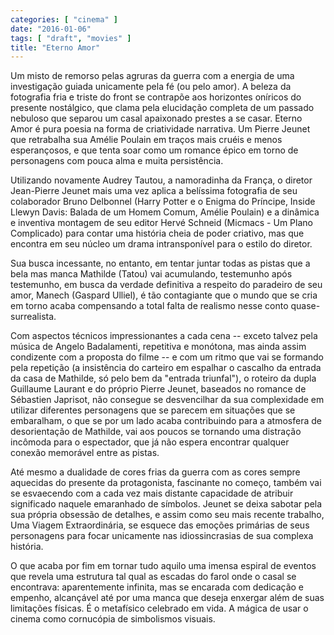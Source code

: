 ```yaml
---
categories: [ "cinema" ]
date: "2016-01-06"
tags: [ "draft", "movies" ]
title: "Eterno Amor"
---
```

Um misto de remorso pelas agruras da guerra com a energia de uma
investigação guiada unicamente pela fé (ou pelo amor). A beleza
da fotografia fria e triste do front se contrapõe aos horizontes
oníricos do presente nostálgico, que clama pela elucidação completa
de um passado nebuloso que separou um casal apaixonado prestes a se
casar. Eterno Amor é pura poesia na forma de criatividade narrativa. Um
Pierre Jeunet que retrabalha sua Amélie Poulain em traços mais cruéis
e menos esperançosos, e que tenta soar como um romance épico em torno
de personagens com pouca alma e muita persistência.

Utilizando novamente Audrey Tautou, a namoradinha da França, o diretor
Jean-Pierre Jeunet mais uma vez aplica a belíssima fotografia de seu
colaborador Bruno Delbonnel (Harry Potter e o Enigma do Príncipe,
Inside Llewyn Davis: Balada de um Homem Comum, Amélie Poulain) e a
dinâmica e inventiva montagem de seu editor Hervé Schneid (Micmacs -
Um Plano Complicado) para contar uma história cheia de poder criativo,
mas que encontra em seu núcleo um drama intransponível para o estilo
do diretor.

Sua busca incessante, no entanto, em tentar juntar todas as pistas
que a bela mas manca Mathilde (Tatou) vai acumulando, testemunho após
testemunho, em busca da verdade definitiva a respeito do paradeiro de
seu amor, Manech (Gaspard Ulliel), é tão contagiante que o mundo que
se cria em torno acaba compensando a total falta de realismo nesse conto
quase-surrealista.

Com aspectos técnicos impressionantes a cada cena -- exceto talvez
pela música de Angelo Badalamenti, repetitiva e monótona, mas ainda
assim condizente com a proposta do filme -- e com um ritmo que vai
se formando pela repetição (a insistência do carteiro em espalhar
o cascalho da entrada da casa de Mathilde, só pelo bem da "entrada
triunfal"), o roteiro da dupla Guillaume Laurant e do próprio Pierre
Jeunet, baseados no romance de Sébastien Japrisot, não consegue se
desvencilhar da sua complexidade em utilizar diferentes personagens que
se parecem em situações que se embaralham, o que se por um lado acaba
contribuindo para a atmosfera de desorientação de Mathilde, vai aos
poucos se tornando uma distração incômoda para o espectador, que já
não espera encontrar qualquer conexão memorável entre as pistas.

Até mesmo a dualidade de cores frias da guerra com as cores sempre
aquecidas do presente da protagonista, fascinante no começo, também
vai se esvaecendo com a cada vez mais distante capacidade de atribuir
significado naquele emaranhado de símbolos. Jeunet se deixa sabotar
pela sua própria obsessão de detalhes, e assim como seu mais recente
trabalho, Uma Viagem Extraordinária, se esquece das emoções primárias
de seus personagens para focar unicamente nas idiossincrasias de sua
complexa história.

O que acaba por fim em tornar tudo aquilo uma imensa espiral de eventos
que revela uma estrutura tal qual as escadas do farol onde o casal se
encontrava: aparentemente infinita, mas se encarada com dedicação
e empenho, alcançável até por uma manca que deseja enxergar além
de suas limitações físicas. É o metafísico celebrado em vida. A
mágica de usar o cinema como cornucópia de simbolismos visuais.
